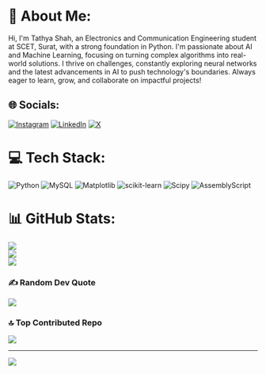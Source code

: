 # 💫 About Me:
Hi, I'm Tathya Shah, an Electronics and Communication Engineering student at SCET, Surat, with a strong foundation in Python. I'm passionate about AI and Machine Learning, focusing on turning complex algorithms into real-world solutions. I thrive on challenges, constantly exploring neural networks and the latest advancements in AI to push technology's boundaries. Always eager to learn, grow, and collaborate on impactful projects!


## 🌐 Socials:
[![Instagram](https://img.shields.io/badge/Instagram-%23E4405F.svg?logo=Instagram&logoColor=white)](https://instagram.com/_tathya_shah) [![LinkedIn](https://img.shields.io/badge/LinkedIn-%230077B5.svg?logo=linkedin&logoColor=white)](https://linkedin.com/in/tathya-shah) [![X](https://img.shields.io/badge/X-black.svg?logo=X&logoColor=white)](https://x.com/Tathya_Shah18) 

# 💻 Tech Stack:
![Python](https://img.shields.io/badge/python-3670A0?style=for-the-badge&logo=python&logoColor=ffdd54) ![MySQL](https://img.shields.io/badge/mysql-4479A1.svg?style=for-the-badge&logo=mysql&logoColor=white) ![Matplotlib](https://img.shields.io/badge/Matplotlib-%23ffffff.svg?style=for-the-badge&logo=Matplotlib&logoColor=black) ![scikit-learn](https://img.shields.io/badge/scikit--learn-%23F7931E.svg?style=for-the-badge&logo=scikit-learn&logoColor=white) ![Scipy](https://img.shields.io/badge/SciPy-%230C55A5.svg?style=for-the-badge&logo=scipy&logoColor=%white) ![AssemblyScript](https://img.shields.io/badge/assembly%20script-%23000000.svg?style=for-the-badge&logo=assemblyscript&logoColor=white)
# 📊 GitHub Stats:
![](https://github-readme-stats.vercel.app/api?username=TathyaShah18&theme=dark&hide_border=false&include_all_commits=false&count_private=false)<br/>
![](https://github-readme-streak-stats.herokuapp.com/?user=TathyaShah18&theme=dark&hide_border=false)<br/>
![](https://github-readme-stats.vercel.app/api/top-langs/?username=TathyaShah18&theme=dark&hide_border=false&include_all_commits=false&count_private=false&layout=compact)

### ✍️ Random Dev Quote
![](https://quotes-github-readme.vercel.app/api?type=horizontal&theme=radical)

### 🔝 Top Contributed Repo
![](https://github-contributor-stats.vercel.app/api?username=TathyaShah18&limit=5&theme=dark&combine_all_yearly_contributions=true)

---
[![](https://visitcount.itsvg.in/api?id=TathyaShah18&icon=0&color=0)](https://visitcount.itsvg.in)

<!-- Proudly created with GPRM ( https://gprm.itsvg.in ) -->
